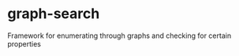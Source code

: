 graph-search
============

Framework for enumerating through graphs and checking for certain properties